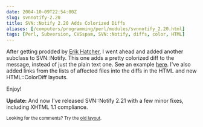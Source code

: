 ```yaml
--- 
date: 2004-10-09T22:54:00Z
slug: svnnotify-2.20
title: SVN::Notify 2.20 Adds Colorized Diffs
aliases: [/computers/programming/perl/modules/svnnotify_2.20.html]
tags: [Perl, Subversion, CVSspam, SVN::Notify, diffs, color, HTML]
---
```


<p>After getting prodded by <a href="http://www.blogscene.org/erik" title="Erik Hatcher - Blog">Erik Hatcher</a>, I went ahead and added another subclass to SVN::Notify. This one adds a pretty colorized diff to the message, instead of just the plain text one. See an example <a href="/computers/programming/perl/modules/svnnotify_colordiff_example.html" title="SVN::Notify::HTML::ColorDiff example">here</a>. I've also added links from the lists of affected files into the diffs in the HTML and new HTML::ColorDiff layouts.</p>

<p>Enjoy!</p>

<p><strong>Update:</strong> And now I've released SVN::Notify 2.21 with a few minor fixes, including XHTML 1.1 compliance.</p>
<p class="past"><small>Looking for the comments? Try the <a rel="nofollow" href="//past.justatheory.com/computers/programming/perl/modules/svnnotify_2.20.html">old layout</a>.</small></p>


